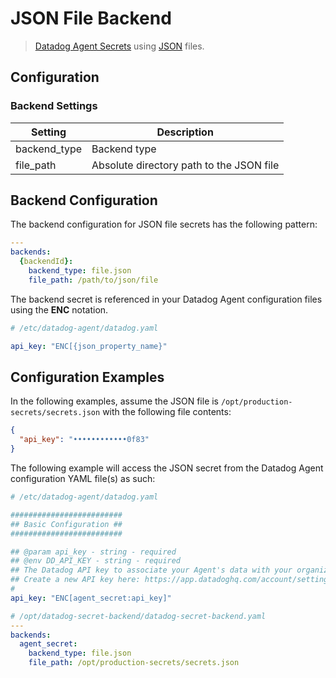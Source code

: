 # JSON File Backend

> [Datadog Agent Secrets](https://docs.datadoghq.com/agent/guide/secrets-management/?tab=linux) using [JSON](https://en.wikipedia.org/wiki/JSON) files.

## Configuration

### Backend Settings

| Setting | Description |
| --- | --- |
| backend_type | Backend type |
| file_path| Absolute directory path to the JSON file |

## Backend Configuration

The backend configuration for JSON file secrets has the following pattern:

```yaml
---
backends:
  {backendId}:
    backend_type: file.json
    file_path: /path/to/json/file
```

The backend secret is referenced in your Datadog Agent configuration files using the **ENC** notation.

```yaml
# /etc/datadog-agent/datadog.yaml

api_key: "ENC[{json_property_name}"

```

## Configuration Examples

In the following examples, assume the JSON file is `/opt/production-secrets/secrets.json` with the following file contents:

```json
{
  "api_key": "••••••••••••0f83"
}
```

The following example will access the JSON secret from the Datadog Agent configuration YAML file(s) as such:

```yaml
# /etc/datadog-agent/datadog.yaml

#########################
## Basic Configuration ##
#########################

## @param api_key - string - required
## @env DD_API_KEY - string - required
## The Datadog API key to associate your Agent's data with your organization.
## Create a new API key here: https://app.datadoghq.com/account/settings
#
api_key: "ENC[agent_secret:api_key]" 
```

```yaml
# /opt/datadog-secret-backend/datadog-secret-backend.yaml
---
backends:
  agent_secret:
    backend_type: file.json
    file_path: /opt/production-secrets/secrets.json
```
